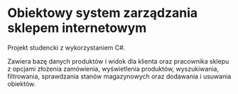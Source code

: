 # Obiektowy system zarządzania sklepem internetowym
Projekt studencki z wykorzystaniem C#. 

Zawiera bazę danych produktów i widok dla klienta oraz pracownika sklepu
z opcjami złożenia zamówienia, wyświetlenia produktów, wyszukiwania, filtrowania, 
sprawdzania stanów magazynowych oraz dodawania i usuwania obiektów.
